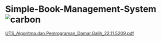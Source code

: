 # Simple-Book-Management-System![carbon](https://user-images.githubusercontent.com/114411272/208341274-1164c6a1-9c7c-4545-97e6-d8bc6f8e8e34.svg)
[UTS_Algoritma.dan.Pemrograman_Damar.Galih_22.11.5209.pdf](https://github.com/damar-glh/Simple-Book-Management-System/files/10255673/UTS_Algoritma.dan.Pemrograman_Damar.Galih_22.11.5209.pdf)
